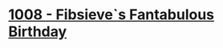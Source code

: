 # [1008 - Fibsieve`s Fantabulous Birthday](http://www.lightoj.com/volume_showproblem.php?problem=1008)

